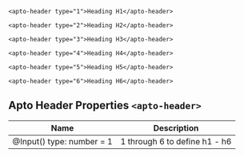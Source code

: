 ```
<apto-header type="1">Heading H1</apto-header>
```
```
<apto-header type="2">Heading H2</apto-header>
```
```
<apto-header type="3">Heading H3</apto-header>
```
```
<apto-header type="4">Heading H4</apto-header>
```
```
<apto-header type="5">Heading H5</apto-header>
```
```
<apto-header type="6">Heading H6</apto-header>
```
## Apto Header Properties `<apto-header>`
Name | Description
---- | -----------
@Input() type: number = 1 | 1 through 6 to define h1 - h6
